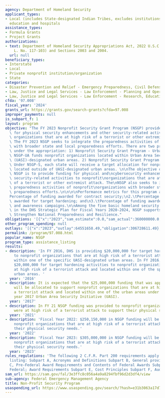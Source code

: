 ```yaml
---
agency: Department of Homeland Security
applicant_types:
- Local (includes State-designated Indian Tribes, excludes institutions of higher
  education and hospitals
assistance_types:
- Formula Grants
- Project Grants
authorizations:
- text: Department of Homeland Security Appropriations Act, 2022 U.S.C. &sect; (Pub.
    L. No. 117-103) and Sections 2003 and 2004.
  url: null
beneficiary_types:
- Interstate
- Local
- Private nonprofit institution/organization
- State
categories:
- Disaster Prevention and Relief - Emergency Preparedness, Civil Defense
- Law, Justice and Legal Services - Law Enforcement - Planning and Operations
- Law, Justice and Legal Services - Law Enforcement - Research, Education, Training
cfda: '97.008'
fiscal_year: '2024'
grants_url: https://grants.gov/search-grants?cfda=97.008
improper_payments: null
is_subpart_f: 1
layout: program
objective: "The FY 2023 Nonprofit Security Grant Program (NSGP) provides funding support\
  \ for physical security enhancements and other security-related activities to nonprofit\
  \ organizations that are at high risk of a terrorist or other extremist attack.\
  \ The FY 2023 NSGP seeks to integrate the preparedness activities of nonprofit organizations\
  \ with broader state and local preparedness efforts. There are two program types\
  \ under the appropriation: 1) Nonprofit Security Grant Program - Urban Area (NSGP-UA):\
  \ NSGP-UA funds nonprofit organizations located within Urban Area Security Initiative\
  \ (UASI)-designated urban areas. 2) Nonprofit Security Grant Program - State (NSGP-S):\
  \ Under NSGP-S, each state will receive a target allocation for nonprofit organizations\
  \ located outside of UASI-designated urban areas. \n\nThe objective of the FY 2023\
  \ NSGP is to provide funding for physical and\ncybersecurity enhancements and other\
  \ security-related activities to nonprofit\norganizations that are at high risk\
  \ of a terrorist or other extremist attack. The\nNSGP also seeks to integrate the\
  \ preparedness activities of nonprofit\norganizations with broader state and local\
  \ preparedness efforts.\n\n\n\nPerformance metrics for this program are:\n\n1.\t\
  Percentage of funding awarded for contract security;\n2.\tPercentage of funding\
  \ awarded for target hardening; and\n3.\tPercentage of funding awarded for training\
  \ and awareness campaigns.\n\nAmong the five basic homeland security missions noted\
  \ in the DHS Strategic Plan for Fiscal Years 2020-2024, NSGP supports the goal to\
  \ Strengthen National Preparedness and Resilience."
obligations: '[{"x":"2023","sam_estimate":0.0,"sam_actual":360000000.0,"usa_spending_actual":298358746.71},{"x":"2024","sam_estimate":0.0,"sam_actual":360000000.0,"usa_spending_actual":432612177.26},{"x":"2025","sam_estimate":0.0,"sam_actual":0.0,"usa_spending_actual":-9441621.07}]'
other_program_spending: null
outlays: '[{"x":"2023","outlay":64551658.49,"obligation":306728611.49},{"x":"2024","outlay":1544168.72,"obligation":443921600.0},{"x":"2025","outlay":73351.6,"obligation":769150.87}]'
permalink: /program/97.008.html
popular_name: NSGP
program_type: assistance_listing
results:
- description: 'In FY 2016, DHS is providing $20,000,000 for target hardening activities
    to nonprofit organizations that are at high risk of a terrorist attack and located
    within one of the specific UASI-designated urban areas. In FY 2016, DHS provided
    $20,000,000 for target hardening activities to nonprofit organizations that are
    at high risk of a terrorist attack and located within one of the specific UASI-designated
    urban areas. '
  year: '2016'
- description: It is expected that the $25,000,000 funding that was appropriated,
    will be allocated to support nonprofit organizations that are at high risk of
    a terrorist attack and located within one of the urban areas under the Fiscal
    year 2017 Urban Area Security Initiative (UASI).
  year: '2017'
- description: In FY 21 NSGP funding was provided to nonprofit organizations that
    were at high risk of a terrorist attack to support their physical security needs.
  year: '2021'
- description: 'Fiscal Year 2022: $250,150,000 in NSGP funding will be provided to
    nonprofit organizations that are at high risk of a terrorist attack to support
    their physical security needs.'
  year: '2022'
- description: 'Fiscal Year 2023: $305,000,000 in NSGP funding will be provided to
    nonprofit organizations that are at high risk of a terrorist attack to support
    their physical security needs.'
  year: '2023'
rules_regulations: 'The following 2 C.F.R. Part 200 requirements apply to this assistance
  listing: Subpart A, Acronyms and Definitions Subpart B, General provisions Subpart
  C, Pre-Federal Award Requirements and Contents of Federal Awards Subpart D, Post
  Federal; Award Requirements Subpart E, Cost Principles Subpart F, Audit Requirements'
sam_url: https://sam.gov/fal/3e3ffc8c056a4a9a8294fbf96d2d3df4/view
sub-agency: Federal Emergency Management Agency
title: Non-Profit Security Program
usaspending_url: https://www.usaspending.gov/search/?hash=e31b3063a17d773a61a82b40fb17a096
---
```

